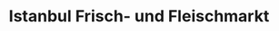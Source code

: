 ---
title: "Istanbul Frisch- und Fleischmarkt"
url: /schloss-holte-stukenbrock/istanbul-frisch-und-fleischmarkt/
shop: Supermarkt
---